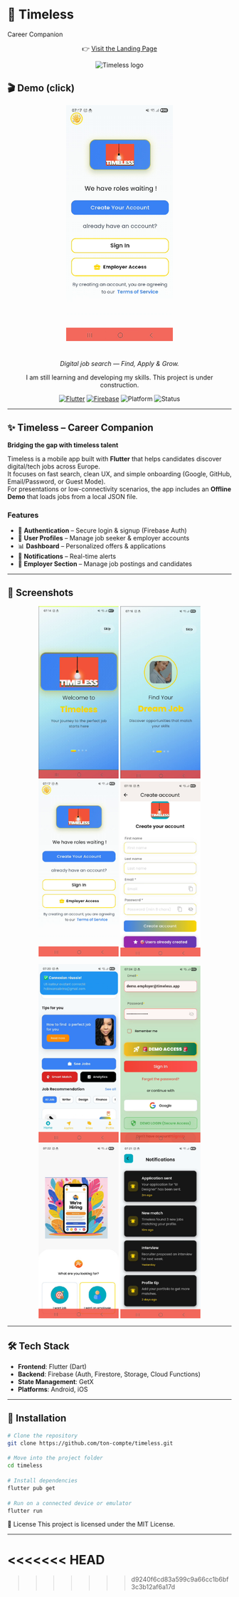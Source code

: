 # 🚀 Timeless  
Career Companion  

<p align="center">
  👉 <a href="https://holbiwan.github.io/timeless-landing/">Visit the Landing Page</a>
</p>

<p align="center">
  <img src="https://zupimages.net/up/25/39/ftc9.png" alt="Timeless logo" width="320">
</p>

## 🎬 Demo (click)

<p align="center">
  <a href="https://drive.google.com/file/d/1UHukB-dhU7S3jspkpAhiETNvIDJF8GEh/view?usp=sharing">
    <img src="assets/screenshots/SIGNIN.png" width="240" alt="Demo thumbnail">
  </a>
</p>

<h1 align="center"></h1>
<p align="center"><em>Digital job search — Find, Apply & Grow.</em></p>  

<p align="center">
  I am still learning and developing my skills. This project is under construction.
</p>

<p align="center">
  <a href="https://flutter.dev"><img alt="Flutter" src="https://img.shields.io/badge/Flutter-3.x-02569B?logo=flutter&logoColor=white"></a>
  <a href="https://firebase.google.com"><img alt="Firebase" src="https://img.shields.io/badge/Firebase-Auth%20%7C%20Firestore-FFCA28?logo=firebase&logoColor=black"></a>
  <img alt="Platform" src="https://img.shields.io/badge/Platform-Android-3DDC84?logo=android&logoColor=white">
  <img alt="Status" src="https://img.shields.io/badge/Status-Demo%20Day-4CAF50">
</p>

---
## ✨ Timeless – Career Companion

**Bridging the gap with timeless talent**

Timeless is a mobile app built with **Flutter** that helps candidates discover digital/tech jobs across Europe.  
It focuses on fast search, clean UX, and simple onboarding (Google, GitHub, Email/Password, or Guest Mode).  
For presentations or low-connectivity scenarios, the app includes an **Offline Demo** that loads jobs from a local JSON file.

### Features
- 🔐 **Authentication** – Secure login & signup (Firebase Auth)  
- 👤 **User Profiles** – Manage job seeker & employer accounts  
- 📊 **Dashboard** – Personalized offers & applications  
- 🔔 **Notifications** – Real-time alerts  
- 🏢 **Employer Section** – Manage job postings and candidates  

---

## 📸 Screenshots

<p align="center">
  <img src="assets/screenshots/caroussel1.png" alt="Caroussel 1" width="180"/>
  <img src="assets/screenshots/caroussel2.png" alt="Caroussel 2" width="180"/>
  <img src="assets/screenshots/SIGNIN.png" alt="Sign In" width="180"/>
  <img src="assets/screenshots/CreateAccount.png" alt="Create Account" width="180"/>
</p>

<p align="center">
  <img src="assets/screenshots/Dashboard.png" alt="Dashboard" width="180"/>
  <img src="assets/screenshots/EmployerScreen.png" alt="Employer Screen" width="180"/>
  <img src="assets/screenshots/Hiring.png" alt="Hiring" width="180"/>
  <img src="assets/screenshots/Notifs.png" alt="Notifications" width="180"/>
</p>




---

## 🛠️ Tech Stack
- **Frontend**: Flutter (Dart)  
- **Backend**: Firebase (Auth, Firestore, Storage, Cloud Functions)  
- **State Management**: GetX  
- **Platforms**: Android, iOS  

---

## 🚧 Installation

```bash
# Clone the repository
git clone https://github.com/ton-compte/timeless.git

# Move into the project folder
cd timeless

# Install dependencies
flutter pub get

# Run on a connected device or emulator
flutter run
```

📜 License
This project is licensed under the MIT License.

---

<<<<<<< HEAD
=======






>>>>>>> d9240f6cd83a599c9a66cc1b6bf3c3b12af6a17d
